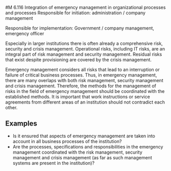 #M 6.116 Integration of emergency management in organizational processes and processes
Responsible for initiation: administration / company management

Responsible for implementation: Government / company management, emergency officer

Especially in larger institutions there is often already a comprehensive risk, security and crisis management. Operational risks, including IT risks, are an integral part of risk management and security management. Residual risks that exist despite provisioning are covered by the crisis management.

Emergency management considers all risks that lead to an interruption or failure of critical business processes. Thus, in emergency management, there are many overlaps with both risk management, security management and crisis management. Therefore, the methods for the management of risks in the field of emergency management should be coordinated with the established methods. It is important that work instructions or service agreements from different areas of an institution should not contradict each other.



## Examples 
* Is it ensured that aspects of emergency management are taken into account in all business processes of the institution?
* Are the processes, specifications and responsibilities in the emergency management coordinated with the risk management, security management and crisis management (as far as such management systems are present in the institution)?




